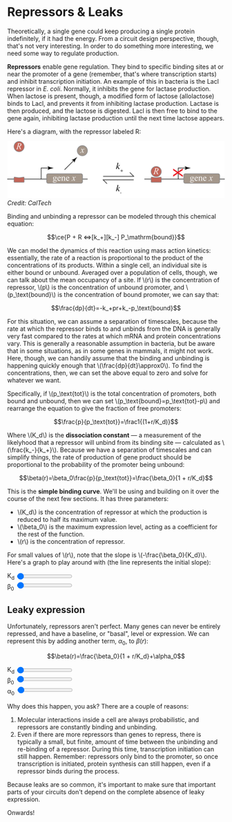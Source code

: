 <extends template="layouts/base.html" title="Repressors & Leaks"></extends>

<nav-links back="/simplest-circuit.html" next="/activators.html"></nav-links>

# Repressors & Leaks

Theoretically, a single gene could keep producing a single protein indefinitely, if it had the energy. From a circuit design perspective, though, that's not very interesting. In order to do something more interesting, we need some way to regulate production.

**Repressors** enable gene regulation. They bind to specific binding sites at or near the promoter of a gene (remember, that's where transcription starts) and inhibit transcription initiation. An example of this in bacteria is the Lacl repressor in _E. coli_. Normally, it inhibits the gene for lactase production. When lactose is present, though, a modified form of lactose (allolactose) binds to Lacl, and prevents it from inhibiting lactase production. Lactase is then produced, and the lactose is digested. Lacl is then free to bind to the gene again, inhibiting lactase production until the next time lactose appears.

Here's a diagram, with the repressor labeled R:

![A diagram of a gene with and without a repressor.](/assets/repressor-dg.png)
<i class="cite">Credit: CalTech</i>

Binding and unbinding a repressor can be modeled through this chemical equation:

$$\ce{P + R <=>[k_+][k_-] P_\mathrm{bound}}$$

We can model the dynamics of this reaction using mass action kinetics: essentially, the rate of a reaction is proportional to the product of the concentrations of its products. Within a single cell, an individual site is either bound or unbound. Averaged over a population of cells, though, we can talk about the mean occupancy of a site. If \\(r\\) is the concentration of repressor, \\(p\\) is the concentration of unbound promoter, and \\(p_\text{bound}\\) is the concentration of bound promoter, we can say that:

$$\frac{dp}{dt}=-k_+pr+k_-p_\text{bound}$$

For this situation, we can assume a separation of timescales, because the rate at which the repressor binds to and unbinds from the DNA is generally very fast compared to the rates at which mRNA and protein concentrations vary. This is generally a reasonable assumption in bacteria, but be aware that in some situations, as in some genes in mammals, it might not work. Here, though, we can handily assume that the binding and unbinding is happening quickly enough that \\(\frac{dp}{dt}\approx0\\). To find the concentrations, then, we can set the above equal to zero and solve for whatever we want.

Specifically, if \\(p_\text{tot}\\) is the total concentration of promoters, both bound and unbound, then we can set \\(p_\text{bound}=p_\text{tot}-p\\) and rearrange the equation to give the fraction of free promoters:

$$\frac{p}{p_\text{tot}}=\frac1{(1+r/K_d)}$$

Where \\(K_d\\) is the **dissociation constant** &mdash; a measurement of the likelyhood that a repressor will unbind from its binding site &mdash; calculated as \\(\frac{k_-}{k_+}\\). Because we have a separation of timescales and can simplify things, the rate of production of gene product should be proportional to the probability of the promoter being unbound:

$$\beta(r)=\beta_0\frac{p}{p_\text{tot}}=\frac{\beta_0}{1 + r/K_d}$$

This is the **simple binding curve**. We'll be using and building on it over the course of the next few sections. It has three parameters:

- \\(K_d\\) is the concentration of repressor at which the production is reduced to half its maximum value.
- \\(\beta_0\\) is the maximum expression level, acting as a coefficient for the rest of the function.
- \\(r\\) is the concentration of repressor.

For small values of \\(r\\), note that the slope is \\(-\frac{\beta_0}{K_d}\\). Here's a graph to play around with (the line represents the initial slope):

<div class="graph">
    <div id="binding-curve"></div>
    <div>
        <label for="kd">K<sub>d</sub</label>
        <input type="range" id="kd" value=1>
    </div>
    <div>
        <label for="beta0">β<sub>0</sub></label>
        <input type="range" id="beta0" value=1>
    </div>
</div>

## Leaky expression

Unfortunately, repressors aren't perfect. Many genes can never be entirely repressed, and have a baseline, or "basal", level or expression. We can represent this by adding another term, $\alpha_0$, to $\beta(r)$:

$$\beta(r)=\frac{\beta_0}{1 + r/K_d}+\alpha_0$$

<div class="graph">
    <div id="binding-curve-leaky"></div>
    <div>
        <label for="leaky-kd">K<sub>d</sub</label>
        <input type="range" id="leaky-kd" value=1>
    </div>
    <div>
        <label for="leaky-beta0">β<sub>0</sub></label>
        <input type="range" id="leaky-beta0" value=1>
    </div>
    <div>
        <label for="leaky-alpha0">α<sub>0</sub></label>
        <input type="range" id="leaky-alpha0" value=1>
    </div>
</div>

Why does this happen, you ask? There are a couple of reasons:

1. Molecular interactions inside a cell are always probabilistic, and repressors are constantly binding and unbinding.
2. Even if there are more repressors than genes to repress, there is typically a small, but finite, amount of time between the unbinding and re-binding of a repressor. During this time, transcription initiation can still happen. Remember: repressors only bind to the promoter, so once transcription is initiated, protein synthesis can still happen, even if a repressor binds during the process.

Because leaks are so common, it's important to make sure that important parts of your circuits don't depend on the complete absence of leaky expression.

Onwards!

<nav-links back="/simplest-circuit.html" next="/activators.html"></nav-links>

<script>
    plot('#binding-curve', (kd, beta0) => [`${beta0}/(1 + x/(${kd}))`, `-(${beta0})x/(${kd}) + ${beta0}`], ['#kd', '#beta0'], [[0, 10], [0, 10]])

    plot('#binding-curve-leaky', (kd, beta0, alpha0) => [`${beta0}/(1 + x/(${kd})) + ${alpha0}`, `-(${beta0})x/(${kd}) + ${beta0} + ${alpha0}`], ['#leaky-kd', '#leaky-beta0', '#leaky-alpha0'], [[0, 10], [0, 10]])

    defineVars([
        ['P', 'The promoter of the DNA.'],
        ['R', 'The repressor.'],
        ['p', 'A concentration of promoters, either unbound, bound (pbound), or total (ptot).'],
        ['x', 'The gene in question.'],
        ['K', 'Kd is the dissociation constant, a measure of the likelihood that the repressor will unbind.'],
        ['β', 'β(x) is the simple binding curve. β0 is the maximum expression level.'],
        ['r', 'The concentration of repressor.'],
        ['α', 'α0 is the baseline, or "basal", level of expression of the gene.']
    ])
</script>
